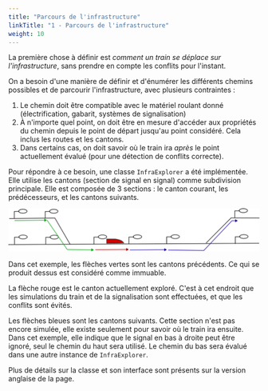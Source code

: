 ```yaml
---
title: "Parcours de l'infrastructure"
linkTitle: "1 - Parcours de l'infrastructure"
weight: 10
---
```


La première chose à définir est *comment un train se déplace sur l'infrastructure*,
sans prendre en compte les conflits pour l'instant.

On a besoin d'une manière de définir et d'énumérer les différents chemins
possibles et de parcourir l'infrastructure, avec plusieurs contraintes :
1. Le chemin doit être compatible avec le matériel roulant donné
   (électrification, gabarit, systèmes de signalisation)
2. À n'importe quel point, on doit être en mesure d'accéder aux propriétés
   du chemin depuis le point de départ jusqu'au point considéré.
   Cela inclus les routes et les cantons.
3. Dans certains cas, on doit savoir où le train ira *après*
   le point actuellement évalué (pour une détection de conflits correcte).


Pour répondre à ce besoin, une classe `InfraExplorer` a été implémentée.
Elle utilise les cantons (section de signal en signal) comme subdivision
principale.
Elle est composée de 3 sections : le canton courant, les prédécesseurs,
et les cantons suivants.


![InfraExplorer structure](infra_explorer.svg)

Dans cet exemple, les flèches vertes sont les cantons précédents.
Ce qui se produit dessus est considéré comme immuable.

La flèche rouge est le canton actuellement exploré.
C'est à cet endroit que les simulations du train et de la
signalisation sont effectuées, et que les conflits
sont évités.

Les flèches bleues sont les cantons suivants. Cette section
n'est pas encore simulée, elle existe seulement pour savoir
où le train ira ensuite. Dans cet exemple, elle indique
que le signal en bas à droite peut être ignoré, seul
le chemin du haut sera utilisé.
Le chemin du bas sera évalué dans une autre instance de
`InfraExplorer`.

Plus de détails sur la classe et son interface sont
présents sur la version anglaise de la page.
